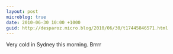 ```yaml
---
layout: post
microblog: true
date: 2010-06-30 10:00 +1000
guid: http://desparoz.micro.blog/2010/06/30/t17445846571.html
---
```

Very cold in Sydney this morning. Brrrr
